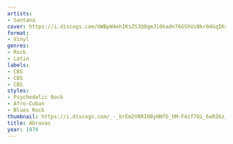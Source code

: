 ```yaml
---
artists:
- Santana
cover: https://i.discogs.com/UWBpW4ehIKsZS3Q0gmJi0kadn76GShUiNkr04GqIKsU/rs:fit/g:sm/q:90/h:603/w:600/czM6Ly9kaXNjb2dz/LWRhdGFiYXNlLWlt/YWdlcy9SLTM2NzU3/Mi0xNjEwMDQ0OTM3/LTE1ODcuanBlZw.jpeg
format:
- Vinyl
genres:
- Rock
- Latin
labels:
- CBS
- CBS
- CBS
styles:
- Psychedelic Rock
- Afro-Cuban
- Blues Rock
thumbnail: https://i.discogs.com/_-_brEm2VRRI08yHNfD_hM-F4zf7Oi_6aR26z_xApks/rs:fit/g:sm/q:40/h:150/w:150/czM6Ly9kaXNjb2dz/LWRhdGFiYXNlLWlt/YWdlcy9SLTM2NzU3/Mi0xNjEwMDQ0OTM3/LTE1ODcuanBlZw.jpeg
title: Abraxas
year: 1970
---
```

